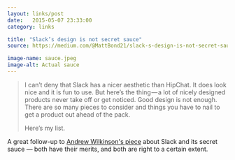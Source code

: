 ```yaml
---
layout: links/post
date:   2015-05-07 23:33:00
category: links

title: "Slack’s design is not secret sauce"
source: https://medium.com/@MattBond21/slack-s-design-is-not-secret-sauce-8e07bdb67d84

image-name: sauce.jpeg
image-alt: Actual sauce
---
```


>I can’t deny that Slack has a nicer aesthetic than HipChat. It does look nice and it is fun to use. But here’s the thing — a lot of nicely designed products never take off or get noticed. Good design is not enough. There are so many pieces to consider and things you have to nail to get a product out ahead of the pack.
>
>Here’s my list.

A great follow-up to [Andrew Wilkinson's piece](http://danielfos.co/links/slacks-2-8-billion-dollar-secret-sauce) about Slack and its secret sauce — both have their merits, and both are right to a certain extent.
